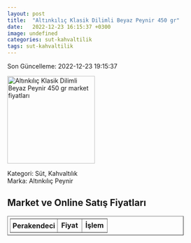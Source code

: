 ```yaml
---
layout: post
title:  "Altınkılıç Klasik Dilimli Beyaz Peynir 450 gr"
date:   2022-12-23 16:15:37 +0300
image: undefined
categories: sut-kahvaltilik
tags: sut-kahvaltilik
---
```


Son Güncelleme: 2022-12-23 19:15:37

<img src="undefined" width="200" alt="Altınkılıç Klasik Dilimli Beyaz Peynir 450 gr market fiyatları" />

Kategori: Süt, Kahvaltılık
<br />
Marka: Altınkılıç Peynir

<h2>Market ve Online Satış Fiyatları</h2>

<table border="1" style="padding: 5px;width:80%;">
  <tr>
    <td style="padding: 5px;"><strong>Perakendeci</strong></td>
    <td><strong>Fiyat</strong></td>
    <td><strong>İşlem</strong></td>
  </tr>
  
</table>
